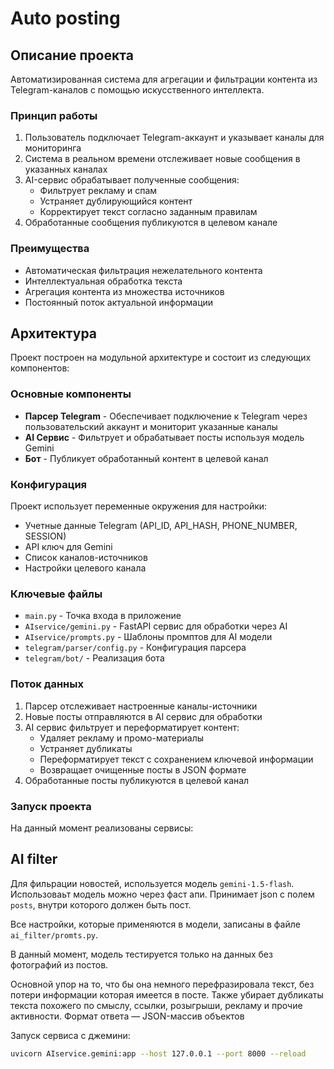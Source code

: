 
# Auto posting

## Описание проекта
Автоматизированная система для агрегации и фильтрации контента из Telegram-каналов с помощью искусственного интеллекта.

### Принцип работы
1. Пользователь подключает Telegram-аккаунт и указывает каналы для мониторинга
2. Система в реальном времени отслеживает новые сообщения в указанных каналах
3. AI-сервис обрабатывает полученные сообщения:
   - Фильтрует рекламу и спам
   - Устраняет дублирующийся контент
   - Корректирует текст согласно заданным правилам
4. Обработанные сообщения публикуются в целевом канале

### Преимущества
- Автоматическая фильтрация нежелательного контента
- Интеллектуальная обработка текста
- Агрегация контента из множества источников
- Постоянный поток актуальной информации

## Архитектура

Проект построен на модульной архитектуре и состоит из следующих компонентов:
### Основные компоненты
- **Парсер Telegram** - Обеспечивает подключение к Telegram через пользовательский аккаунт и мониторит указанные каналы
- **AI Сервис** - Фильтрует и обрабатывает посты используя модель Gemini
- **Бот** - Публикует обработанный контент в целевой канал

### Конфигурация
Проект использует переменные окружения для настройки:
- Учетные данные Telegram (API_ID, API_HASH, PHONE_NUMBER, SESSION)
- API ключ для Gemini
- Список каналов-источников
- Настройки целевого канала

### Ключевые файлы
- `main.py` - Точка входа в приложение
- `AIservice/gemini.py` - FastAPI сервис для обработки через AI
- `AIservice/prompts.py` - Шаблоны промптов для AI модели
- `telegram/parser/config.py` - Конфигурация парсера
- `telegram/bot/` - Реализация бота

### Поток данных
1. Парсер отслеживает настроенные каналы-источники
2. Новые посты отправляются в AI сервис для обработки
3. AI сервис фильтрует и переформатирует контент:
   - Удаляет рекламу и промо-материалы
   - Устраняет дубликаты
   - Переформатирует текст с сохранением ключевой информации
   - Возвращает очищенные посты в JSON формате
4. Обработанные посты публикуются в целевой канал

### Запуск проекта
На данный момент реализованы сервисы:

## AI filter
Для фильрации новостей, используется модель `gemini-1.5-flash`. Использоваьт модель можно через фаст апи.
Принимает json с полем `posts`, внутри которого должен быть пост.

Все настройки, которые применяются в модели, записаны в файле `ai_filter/promts.py`.

В данный момент, модель тестируется только на данных без фотографий из постов.

Основной упор на то, что бы она немного перефразировала текст, без потери информации которая имеется в посте.
Также убирает дубликаты текста похожего по смыслу, ссылки, розыгрыши, рекламу и прочие активности.
Формат ответа — JSON-массив объектов

Запуск сервиса с джемини:
```bash
uvicorn AIservice.gemini:app --host 127.0.0.1 --port 8000 --reload
```
